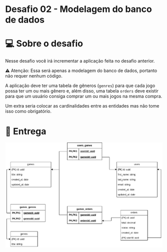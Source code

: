 # Desafio 02 - Modelagem do banco de dados

# 💻 Sobre o desafio

Nesse desafio você irá incrementar a aplicação feita no desafio anterior.

<aside>
⚠️ Atenção: Essa será apenas a modelagem do banco de dados, portanto não requer nenhum código.
</aside>

A aplicação deve ter uma tabela de gêneros (`genres`) para que cada jogo possa ter um ou mais gênero e, além disso, uma tabela `orders` deve existir para que um usuário consiga comprar um ou mais jogos na mesma compra.

Um extra seria colocar as cardinalidades entre as entidades mas não tome isso como obrigatório.

# 📅 Entrega

![Alt text](./diagrama.png "Diagrama mostrando a relação entre as entidades de um sistema com Games, Users, Orders e Genres")
